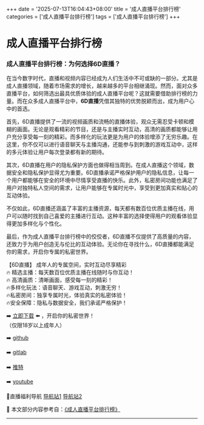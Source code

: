 +++
date = '2025-07-13T16:04:43+08:00'
title = '成人直播平台排行榜'
categories = ['成人直播平台排行榜']
tags = ['成人直播平台排行榜']
+++

# 成人直播平台排行榜

### 成人直播平台排行榜：为何选择6D直播？

在当今数字时代，直播和视频内容已经成为人们生活中不可或缺的一部分。尤其是成人直播领域，随着市场需求的增长，越来越多的平台相继涌现。然而，面对众多直播平台，如何筛选出最具优质体验的成人直播平台呢？这就需要借助排行榜的力量。而在众多成人直播平台中，**6D直播**凭借其独特的优势脱颖而出，成为用户心中的首选。

首先，6D直播提供了一流的视频画质和流畅的直播体验，观众无需忍受卡顿和模糊的画面。无论是观看精彩的节目，还是与主播实时互动，高清的画质都能够让用户充分享受每一刻的精彩。而多样化的玩法更是为用户的体验增添了无穷乐趣。在这里，你不仅可以进行语音聊天与主播沟通，还能参与到刺激的游戏互动中，这样的多元体验让用户每次登录都有新的期待。

其次，6D直播在用户的隐私保护方面也做得相当周到。在成人直播这个领域，数据安全和隐私保护显得尤为重要。6D直播承诺严格保护用户的隐私信息，让每一个用户都能够在安全的环境中尽情享受直播的快乐。此外，私密房间功能也满足了用户对独特私人空间的需求，让用户能够在专属时光中，享受到更加真实和贴心的互动体验。

不仅如此，6D直播还涵盖了丰富的主播资源，每天都有数百位优质主播在线，用户可以随时找到自己喜爱的主播进行互动。这种丰富的选择使得用户的观看体验显得更加多样化与个性化。

最后，作为成人直播平台排行榜中的佼佼者，6D直播不仅提供了高质量的内容，还致力于为用户创造无与伦比的互动体验。无论你在寻找什么，6D直播都能满足你的需求，开启你专属的私密世界。

【6D直播】
成年人的专属空间，实时互动尽享精彩  
🔥 精选主播：每天数百位优质主播在线随时与你互动！  
🔥 高清画质：清晰画面，感受每一刻的精彩！  
🔥多样化玩法：语音聊天、游戏互动，刺激无穷！  
🔥私密房间：独享专属时光，体验真实的私密体验！  
🔥安全保障：隐私与数据安全，我们承诺严格保护！  

➡️ [立即下载](https://down123.s3.ap-east-1.amazonaws.com/down/down.html?channelCode=blog) ⬅️ ，开启你的私密世界！  
（仅限18岁以上成年人）  

➡️ [github](https://aldult-live.github.io/)  

➡️ [gitlab](https://seo-09598d.gitlab.io/)  

➡️ [推特](https://x.com/wegame33)  

➡️ [youtube](https://www.youtube.com/@6Dlive)  

🔞直播福利导航   [导航站1](https://webstack-86085a.gitlab.io/) [导航站2](https://onlygit123-2.github.io/)


📘 本文部分内容参考自：[《成人直播平台排行榜》](https://github.com/51bensevv/51bense)

---
